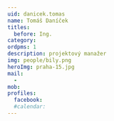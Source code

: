 ```yaml
---
uid: danicek.tomas
name: Tomáš Daníček
titles:
  before: Ing.
category:
ordpms: 1
description: projektový manažer
img: people/bily.png
heroImg: praha-15.jpg
mail:
  - 
mob:
profiles:
  facebook:
  #calendar: 
---
```

